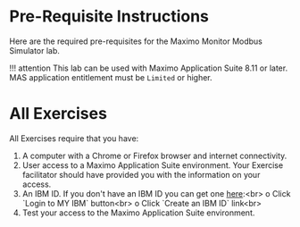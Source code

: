 # Pre-Requisite Instructions
Here are the required pre-requisites for the Maximo Monitor Modbus Simulator lab.

!!! attention
    This lab can be used with Maximo Application Suite 8.11 or later.</br>
    MAS application entitlement must be `Limited` or higher.

# All Exercises

All Exercises require that you have:

1. A computer with a Chrome or Firefox browser and internet connectivity.
2. User access to a Maximo Application Suite environment. Your Exercise facilitator should have provided you with the information on your access.
3. An IBM ID.  If you don't have an IBM ID you can get one [here](https://www.ibm.com/account/reg/signup?):<br>
o Click `Login to MY IBM` button<br>
o Click `Create an IBM ID` link<br>
4. Test your access to the Maximo Application Suite environment.
